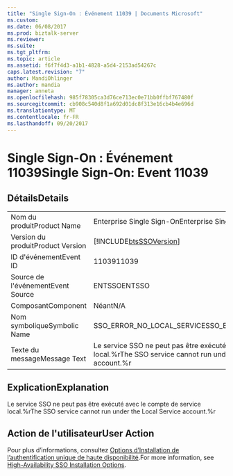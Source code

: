 ```yaml
---
title: "Single Sign-On : Événement 11039 | Documents Microsoft"
ms.custom: 
ms.date: 06/08/2017
ms.prod: biztalk-server
ms.reviewer: 
ms.suite: 
ms.tgt_pltfrm: 
ms.topic: article
ms.assetid: f6f7f4d3-a1b1-4828-a5d4-2153ad54267c
caps.latest.revision: "7"
author: MandiOhlinger
ms.author: mandia
manager: anneta
ms.openlocfilehash: 985f78305ca3d76ce713ec0e71bb0ffbf767480f
ms.sourcegitcommit: cb908c540d8f1a692d01dc8f313e16cb4b4e696d
ms.translationtype: MT
ms.contentlocale: fr-FR
ms.lasthandoff: 09/20/2017
---
```

# <a name="single-sign-on-event-11039"></a><span data-ttu-id="5f946-102">Single Sign-On : Événement 11039</span><span class="sxs-lookup"><span data-stu-id="5f946-102">Single Sign-On: Event 11039</span></span>
## <a name="details"></a><span data-ttu-id="5f946-103">Détails</span><span class="sxs-lookup"><span data-stu-id="5f946-103">Details</span></span>  
  
|||  
|-|-|  
|<span data-ttu-id="5f946-104">Nom du produit</span><span class="sxs-lookup"><span data-stu-id="5f946-104">Product Name</span></span>|<span data-ttu-id="5f946-105">Enterprise Single Sign-On</span><span class="sxs-lookup"><span data-stu-id="5f946-105">Enterprise Single Sign-On</span></span>|  
|<span data-ttu-id="5f946-106">Version du produit</span><span class="sxs-lookup"><span data-stu-id="5f946-106">Product Version</span></span>|[!INCLUDE[btsSSOVersion](../includes/btsssoversion-md.md)]|  
|<span data-ttu-id="5f946-107">ID d'événement</span><span class="sxs-lookup"><span data-stu-id="5f946-107">Event ID</span></span>|<span data-ttu-id="5f946-108">11039</span><span class="sxs-lookup"><span data-stu-id="5f946-108">11039</span></span>|  
|<span data-ttu-id="5f946-109">Source de l'événement</span><span class="sxs-lookup"><span data-stu-id="5f946-109">Event Source</span></span>|<span data-ttu-id="5f946-110">ENTSSO</span><span class="sxs-lookup"><span data-stu-id="5f946-110">ENTSSO</span></span>|  
|<span data-ttu-id="5f946-111">Composant</span><span class="sxs-lookup"><span data-stu-id="5f946-111">Component</span></span>|<span data-ttu-id="5f946-112">Néant</span><span class="sxs-lookup"><span data-stu-id="5f946-112">N/A</span></span>|  
|<span data-ttu-id="5f946-113">Nom symbolique</span><span class="sxs-lookup"><span data-stu-id="5f946-113">Symbolic Name</span></span>|<span data-ttu-id="5f946-114">SSO_ERROR_NO_LOCAL_SERVICE</span><span class="sxs-lookup"><span data-stu-id="5f946-114">SSO_ERROR_NO_LOCAL_SERVICE</span></span>|  
|<span data-ttu-id="5f946-115">Texte du message</span><span class="sxs-lookup"><span data-stu-id="5f946-115">Message Text</span></span>|<span data-ttu-id="5f946-116">Le service SSO ne peut pas être exécuté avec le compte de service local.%r</span><span class="sxs-lookup"><span data-stu-id="5f946-116">The SSO service cannot run under the Local Service account.%r</span></span>|  
  
## <a name="explanation"></a><span data-ttu-id="5f946-117">Explication</span><span class="sxs-lookup"><span data-stu-id="5f946-117">Explanation</span></span>  
 <span data-ttu-id="5f946-118">Le service SSO ne peut pas être exécuté avec le compte de service local.%r</span><span class="sxs-lookup"><span data-stu-id="5f946-118">The SSO service cannot run under the Local Service account.%r</span></span>  
  
## <a name="user-action"></a><span data-ttu-id="5f946-119">Action de l'utilisateur</span><span class="sxs-lookup"><span data-stu-id="5f946-119">User Action</span></span>  
 <span data-ttu-id="5f946-120">Pour plus d’informations, consultez [Options d’Installation de l’authentification unique de haute disponibilité](../core/high-availability-sso-installation-options.md).</span><span class="sxs-lookup"><span data-stu-id="5f946-120">For more information, see [High-Availability SSO Installation Options](../core/high-availability-sso-installation-options.md).</span></span>